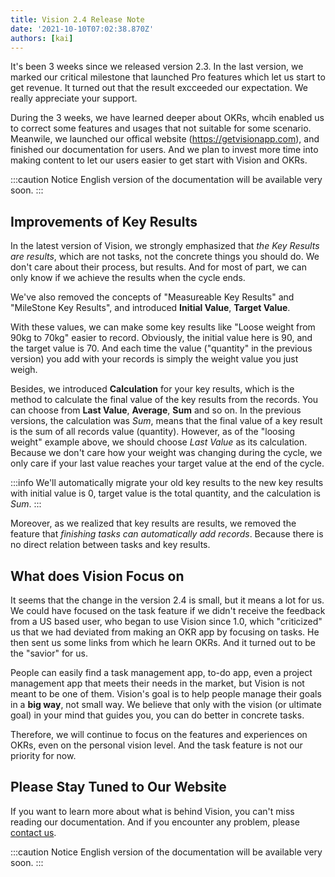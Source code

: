 ```yaml
---
title: Vision 2.4 Release Note
date: '2021-10-10T07:02:38.870Z'
authors: [kai]
---
```


It's been 3 weeks since we released version 2.3. In the last version, we marked our critical milestone that launched Pro features which let us start to get revenue. It turned out that the result excceeded our expectation. We really appreciate your support.

<!--truncate-->

During the 3 weeks, we have learned deeper about OKRs, whcih enabled us to correct some features and usages that not suitable for some scenario. Meanwile, we launched our offical website (https://getvisionapp.com), and finished our documentation for users. And we plan to invest more time into making content to let our users easier to get start with Vision and OKRs.

:::caution Notice
English version of the documentation will be available very soon.
:::

## Improvements of Key Results

In the latest version of Vision, we strongly emphasized that _the Key Results are results_, which are not tasks, not the concrete things you should do. We don't care about their process, but results. And for most of part, we can only know if we achieve the results when the cycle ends.

We've also removed the concepts of "Measureable Key Results" and "MileStone Key Results", and introduced **Initial Value**, **Target Value**.

With these values, we can make some key results like "Loose weight from 90kg to 70kg" easier to record. Obviously, the initial value here is 90, and the target value is 70. And each time the value ("quantity" in the previous version) you add with your records is simply the weight value you just weigh.

Besides, we introduced **Calculation** for your key results, which is the method to calculate the final value of the key results from the records. You can choose from **Last Value**, **Average**, **Sum** and so on. In the previous versions, the calculation was _Sum_, means that the final value of a key result is the sum of all records value (quantity). However, as of the "loosing weight" example above, we should choose _Last Value_ as its calculation. Because we don't care how your weight was changing during the cycle, we only care if your last value reaches your target value at the end of the cycle.

:::info
We'll automatically migrate your old key results to the new key results with initial value is 0, target value is the total quantity, and the calculation is _Sum_.
:::

Moreover, as we realized that key results are results, we removed the feature that _finishing tasks can automatically add records_. Because there is no direct relation between tasks and key results.

## What does Vision Focus on

It seems that the change in the version 2.4 is small, but it means a lot for us. We could have focused on the task feature if we didn't receive the feedback from a US based user, who began to use Vision since 1.0, which "criticized" us that we had deviated from making an OKR app by focusing on tasks. He then sent us some links from which he learn OKRs. And it turned out to be the "savior" for us.

People can easily find a task management app, to-do app, even a project management app that meets their needs in the market, but Vision is not meant to be one of them. Vision's goal is to help people manage their goals in a **big way**, not small way. We believe that only with the vision (or ultimate goal) in your mind that guides you, you can do better in concrete tasks.

Therefore, we will continue to focus on the features and experiences on OKRs, even on the personal vision level. And the task feature is not our priority for now.

## Please Stay Tuned to Our Website

If you want to learn more about what is behind Vision, you can't miss reading our documentation. And if you encounter any problem, please [contact us](https://www.getvisionapp.com/about#contact-info).

:::caution Notice
English version of the documentation will be available very soon.
:::
